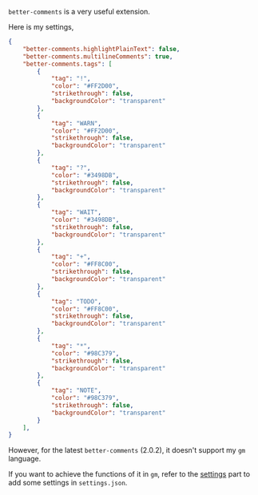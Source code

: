 `better-comments` is a very useful extension.

Here is my settings,
```json
{
	"better-comments.highlightPlainText": false,
    "better-comments.multilineComments": true,
    "better-comments.tags": [
        {
            "tag": "!",
            "color": "#FF2D00",
            "strikethrough": false,
            "backgroundColor": "transparent"
        },
        {
            "tag": "WARN",
            "color": "#FF2D00",
            "strikethrough": false,
            "backgroundColor": "transparent"
        },
        {
            "tag": "?",
            "color": "#3498DB",
            "strikethrough": false,
            "backgroundColor": "transparent"
        },
        {
            "tag": "WAIT",
            "color": "#3498DB",
            "strikethrough": false,
            "backgroundColor": "transparent"
        },
        {
            "tag": "+",
            "color": "#FF8C00",
            "strikethrough": false,
            "backgroundColor": "transparent"
        },
        {
            "tag": "TODO",
            "color": "#FF8C00",
            "strikethrough": false,
            "backgroundColor": "transparent"
        },
        {
            "tag": "*",
            "color": "#98C379",
            "strikethrough": false,
            "backgroundColor": "transparent"
        },
        {
            "tag": "NOTE",
            "color": "#98C379",
            "strikethrough": false,
            "backgroundColor": "transparent"
        }
    ],
}
```

However, for the latest `better-comments` (2.0.2), it doesn't support my `gm` language.

If you want to achieve the functions of it in `gm`, refer to the [settings](../settings/README) part to add some settings in `settings.json`.